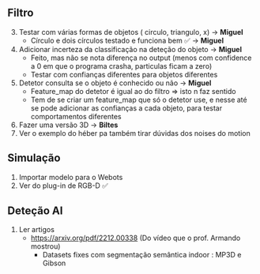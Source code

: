 ## Filtro
3. Testar com várias formas de objetos ( circulo, triangulo, x)         -> **Miguel**
    * Círculo e dois círculos testado e funciona bem ✅                 -> **Miguel**
3. Adicionar incerteza da classificação na deteção do objeto            -> **Miguel**
    * Feito, mas não se nota diferença no output (menos com confidence a 0 em que o programa crasha, particulas ficam a zero)
    * Testar com confianças diferentes para objetos diferentes
3. Detetor consulta se o objeto é conhecido ou não                      -> **Miguel**
    * Feature_map do detetor é igual ao do filtro => isto n faz sentido
    * Tem de se criar um feature_map que só o detetor use, e nesse até se pode adicionar as confianças a cada objeto, para
    testar comportamentos diferentes
2. Fazer uma versão 3D                                                  -> **Biltes**
2. Ver o exemplo do héber pa também tirar dúvidas dos noises do motion

## Simulação
1. Importar modelo para o Webots
1. Ver do plug-in de RGB-D   ✅   

## Deteção AI
1. Ler artigos 
    * https://arxiv.org/pdf/2212.00338 (Do vídeo que o prof. Armando mostrou)
        * Datasets fixes com segmentação semântica indoor : MP3D e Gibson